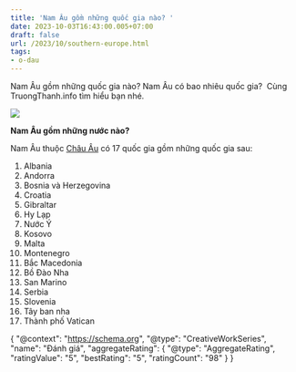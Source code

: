 ```yaml
---
title: 'Nam Âu gồm những quốc gia nào? '
date: 2023-10-03T16:43:00.005+07:00
draft: false
url: /2023/10/southern-europe.html
tags: 
- o-dau
---
```


Nam Âu gồm những quốc gia nào? Nam Âu có bao nhiêu quốc gia?  Cùng TruongThanh.info tìm hiểu bạn nhé.

[![](https://blogger.googleusercontent.com/img/b/R29vZ2xl/AVvXsEjgbxDB64WHrz13iR-fF723QvQfSpFXwxrElqMMiHSzyZWxaJrz5Ypdoht2v6Uubi8B1HNhMYQ5ousNxKcr7D_ZpyOG0USi07K2fhDX83GeevKGISg15meVUZtqD4_bpBSnJPyQC8l1Ov4JeHWS-6BHe7ktvw3d1arWLBZ-LW7slpeFpYgC8p0rv8rhidTx/s320/map-europa.png)](https://blogger.googleusercontent.com/img/b/R29vZ2xl/AVvXsEjgbxDB64WHrz13iR-fF723QvQfSpFXwxrElqMMiHSzyZWxaJrz5Ypdoht2v6Uubi8B1HNhMYQ5ousNxKcr7D_ZpyOG0USi07K2fhDX83GeevKGISg15meVUZtqD4_bpBSnJPyQC8l1Ov4JeHWS-6BHe7ktvw3d1arWLBZ-LW7slpeFpYgC8p0rv8rhidTx/s582/map-europa.png)

  

  

  

**Nam Âu gồm những nước nào?** 

Nam Âu thuộc [Châu Âu](https://www.truongthanh.info/2023/10/europe.html) có 17 quốc gia gồm những quốc gia sau:

1.  Albania
2.  Andorra
3.  Bosnia và Herzegovina
4.  Croatia
5.  Gibraltar
6.  Hy Lạp
7.  Nước Ý
8.  Kosovo
9.  Malta
10.  Montenegro
11.  Bắc Macedonia
12.  Bồ Đào Nha
13.  San Marino
14.  Serbia
15.  Slovenia
16.  Tây ban nha
17.  Thành phố Vatican

  

{ "@context": "https://schema.org", "@type": "CreativeWorkSeries", "name": "Đánh giá", "aggregateRating": { "@type": "AggregateRating", "ratingValue": "5", "bestRating": "5", "ratingCount": "98" } }